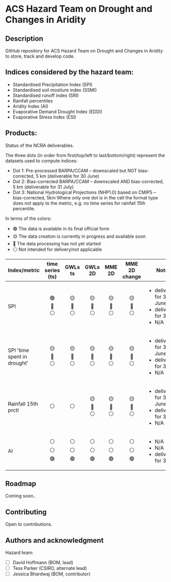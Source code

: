 # ACS Hazard Team on Drought and Changes in Aridity

## Description
GitHub repository for ACS Hazard Team on Drought and Changes in Aridity to store, track and develop code. 

## Indices considered by the hazard team:
- Standardised Precipitation Index (SPI)
- Standardised soil mositure index (SSMI)
- Standardised runoff index (SRI)
- Rainfall percentiles
- Aridity Index (AI)
- Evaporative Demand Drought Index (EDDI)
- Evaporative Stress Index (ESI)

## Products:
Status of the NCRA deliverables. 

The three dots (in order from first/top/left to last/bottom/right) represent the datasets used to compute indices:
- Dot 1: Pre-processed BARPA/CCAM – downscaled but NOT bias-corrected, 5 km (deliverable for 30 June)
- Dot 2: Bias-corrected BARPA/CCAM – downscaled AND bias-corrected, 5 km (deliverable for 31 July)
- Dot 3: National Hydrological Projections (NHP1.0) based on CMIP5 – bias-corrected, 5km
Where only one dot is in the cell the format type does not apply to the metric, e.g. no time series for rainfall 15th percentile.
 
In terms of the colors:
- :green_circle: The data is available in its final official form
- :yellow_circle: The data creation is currently in progress and available soon
- :red_circle: The data processing has not yet started
- :white_circle: Not intended for delivery/not applicable

| Index/metric | time series (ts) | GWLs ts | GWLs 2D | MME 2D | MME 2D change | Notes | Data<br>location | Last update
|-----         | :-:              |:-:      |:-:      |:-:     |:-:            |-----    |-----          |-----
| SPI |:green_circle:<br>:red_circle:<br>:white_circle:|:yellow_circle:<br>:red_circle:<br>:white_circle:|:yellow_circle:<br>:red_circle:<br>:white_circle:|:yellow_circle:<br>:red_circle:<br>:white_circle:|:yellow_circle:<br>:red_circle:<br>:white_circle:|<ul><li>deliverable for 30 June</li><li>deliverable for 31 July</li><li>N/A</li></ul>|/g/data/ia39/ncra/<br>drought_aridity/spi/|20/06/24
| SPI 'time spent in drought' |:yellow_circle:<br>:red_circle:<br>:white_circle:|:yellow_circle:<br>:red_circle:<br>:white_circle:|:yellow_circle:<br>:red_circle:<br>:white_circle:|:yellow_circle:<br>:red_circle:<br>:white_circle:|:yellow_circle:<br>:red_circle:<br>:white_circle:|<ul><li>deliverable for 30 June</li><li>deliverable for 31 July</li><li>N/A</li></ul>|/g/data/ia39/ncra/<br>drought_aridity/spi/|20/06/24
| Rainfall 15th prctl |:white_circle:|:white_circle:|:yellow_circle:<br>:red_circle:<br>:white_circle:|:yellow_circle:<br>:red_circle:<br>:white_circle:|:yellow_circle:<br>:red_circle:<br>:white_circle:|<ul><li>deliverable for 30 June</li><li>deliverable for 31 July</li><li>N/A</li></ul>|/g/data/ia39/ncra/<br>drought_aridity/<br>rainfall_percentiles/|20/06/24
| AI |:white_circle:<br>:white_circle:<br>:green_circle:|:white_circle:<br>:white_circle:<br>:green_circle:|:white_circle:<br>:white_circle:<br>:green_circle:|:white_circle:<br>:white_circle:<br>:green_circle:|:white_circle:<br>:white_circle:<br>:green_circle:|<ul><li>N/A</li><li>N/A</li><li>deliverable for 31 July</li></ul>|/g/data/ia39/ncra/<br>drought_aridity/ai/|20/06/24



## Roadmap
Coming soon..

## Contributing
Open to contributions. 

## Authors and acknowledgment
Hazard team:
- [ ] David Hoffmann (BOM, lead)
- [ ] Tess Parker (CSIRO, alternate lead)
- [ ] Jessica Bhardwaj (BOM, contributor)
